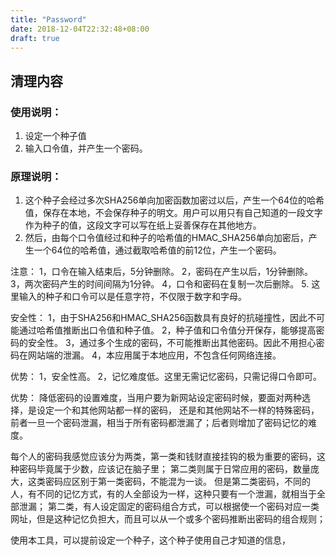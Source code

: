 ```yaml
---
title: "Password"
date: 2018-12-04T22:32:48+08:00
draft: true
---
```


## 清理内容

### 使用说明：
1. 设定一个种子值
2. 输入口令值，并产生一个密码。

### 原理说明：
1. 这个种子会经过多次SHA256单向加密函数加密过以后，产生一个64位的哈希值，保存在本地，不会保存种子的明文。用户可以用只有自己知道的一段文字作为种子的值，这段文字可以写在纸上妥善保存在其他地方。
2. 然后，由每个口令值经过和种子的哈希值的HMAC_SHA256单向加密后，产生一个64位的哈希值，通过截取哈希值的前12位，产生一个密码。

注意：
1，口令在输入结束后，5分钟删除。
2，密码在产生以后，1分钟删除。
3，两次密码产生的时间间隔为1分钟。
4，口令和密码在复制一次后删除。
5. 这里输入的种子和口令可以是任意字符，不仅限于数字和字母。


安全性：
1，由于SHA256和HMAC_SHA256函数具有良好的抗碰撞性，因此不可能通过哈希值推断出口令值和种子值。
2，种子值和口令值分开保存，能够提高密码的安全性。
3，通过多个生成的密码，不可能推断出其他密码。因此不用担心密码在网站端的泄漏。
4，本应用属于本地应用，不包含任何网络连接。

优势：
1，安全性高。
2，记忆难度低。这里无需记忆密码，只需记得口令即可。

优势：
降低密码的设置难度，当用户要为新网站设定密码时候，要面对两种选择，是设定一个和其他网站都一样的密码，
还是和其他网站不一样的特殊密码，前者一旦一个密码泄漏，相当于所有密码都泄漏了；后者则增加了密码记忆的难度。

每个人的密码我感觉应该分为两类，第一类和钱财直接挂钩的极为重要的密码，这种密码毕竟属于少数，应该记在脑子里；
第二类则属于日常应用的密码，数量庞大，这类密码应区别于第一类密码，不能混为一谈。
但是第二类密码，不同的人，有不同的记忆方式，有的人全部设为一样，这种只要有一个泄漏，就相当于全部泄漏；
第二类，有人设定固定的密码组合方式，可以根据使一个密码对应一类网址，但是这种记忆负担大，而且可以从一个或多个密码推断出密码的组合规则；

使用本工具，可以提前设定一个种子，这个种子使用自己才知道的信息，


